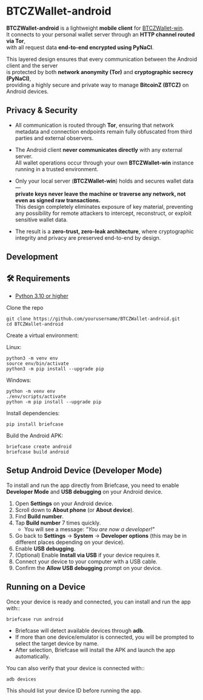 BTCZWallet-android
==========

**BTCZWallet-android** is a lightweight **mobile client** for
[BTCZWallet-win](https://github.com/SpaceZ-Projects/BTCZWallet-win).  
It connects to your personal wallet server through an **HTTP channel routed via Tor**,  
with all request data **end-to-end encrypted using PyNaCl**.  

This layered design ensures that every communication between the Android client and the server  
is protected by both **network anonymity (Tor)** and **cryptographic secrecy (PyNaCl)**,  
providing a highly secure and private way to manage **BitcoinZ (BTCZ)** on Android devices.

Privacy & Security
------------------

- All communication is routed through **Tor**, ensuring that network metadata and connection endpoints
  remain fully obfuscated from third parties and external observers.  

- The Android client **never communicates directly** with any external server.  
  All wallet operations occur through your own **BTCZWallet-win** instance running in a trusted environment.  

- Only your local server (**BTCZWallet-win**) holds and secures wallet data —  
  **private keys never leave the machine or traverse any network, not even as signed raw transactions.**  
  This design completely eliminates exposure of key material, preventing any possibility for
  remote attackers to intercept, reconstruct, or exploit sensitive wallet data.  

- The result is a **zero-trust, zero-leak architecture**, where cryptographic integrity and
  privacy are preserved end-to-end by design.


Development
-----------

## 🛠 Requirements
- [Python 3.10 or higher](https://www.python.org/downloads/)

Clone the repo

    git clone https://github.com/yourusername/BTCZWallet-android.git
    cd BTCZWallet-android

Create a virtual environment:

Linux:

    python3 -m venv env
    source env/bin/activate
    python3 -m pip install --upgrade pip

Windows:

    python -m venv env
    ./env/scripts/activate
    python -m pip install --upgrade pip

Install dependencies:

    pip install briefcase

Build the Android APK:

    briefcase create android
    briefcase build android


Setup Android Device (Developer Mode)
-------------------------------------

To install and run the app directly from Briefcase, you need to enable **Developer Mode** 
and **USB debugging** on your Android device.

1. Open **Settings** on your Android device.  
2. Scroll down to **About phone** (or **About device**).  
3. Find **Build number**.  
4. Tap **Build number** 7 times quickly.  
   - You will see a message: *"You are now a developer!"*  
5. Go back to **Settings** → **System** → **Developer options** (this may be in different places depending on your device).  
6. Enable **USB debugging**.  
7. (Optional) Enable **Install via USB** if your device requires it.  
8. Connect your device to your computer with a USB cable.  
9. Confirm the **Allow USB debugging** prompt on your device.  

Running on a Device
-------------------

Once your device is ready and connected, you can install and run the app with::

    briefcase run android

- Briefcase will detect available devices through **adb**.  
- If more than one device/emulator is connected, you will be prompted to select the target device by name.  
- After selection, Briefcase will install the APK and launch the app automatically.  

You can also verify that your device is connected with::

    adb devices

This should list your device ID before running the app.
